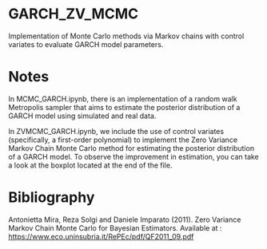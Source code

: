 # GARCH_ZV_MCMC
Implementation of Monte Carlo methods via Markov chains with control variates to evaluate GARCH model parameters.

# Notes

In MCMC_GARCH.ipynb, there is an implementation of a random walk Metropolis sampler that aims to estimate the posterior distribution of a GARCH model using simulated and real data.

In ZVMCMC_GARCH.ipynb, we include the use of control variates (specifically, a first-order polynomial) to implement the Zero Variance Markov Chain Monte Carlo method for estimating the posterior distribution of a GARCH model. To observe the improvement in estimation, you can take a look at the boxplot located at the end of the file.

# Bibliography 
Antonietta Mira, Reza Solgi and Daniele Imparato (2011). Zero Variance Markov Chain Monte Carlo for Bayesian Estimators. Available at : https://www.eco.uninsubria.it/RePEc/pdf/QF2011_09.pdf
